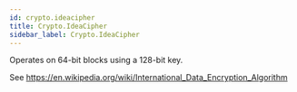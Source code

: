 ```yaml
---
id: crypto.ideacipher
title: Crypto.IdeaCipher
sidebar_label: Crypto.IdeaCipher
---
```



Operates on 64-bit blocks using a 128-bit key.

See <https://en.wikipedia.org/wiki/International_Data_Encryption_Algorithm>



